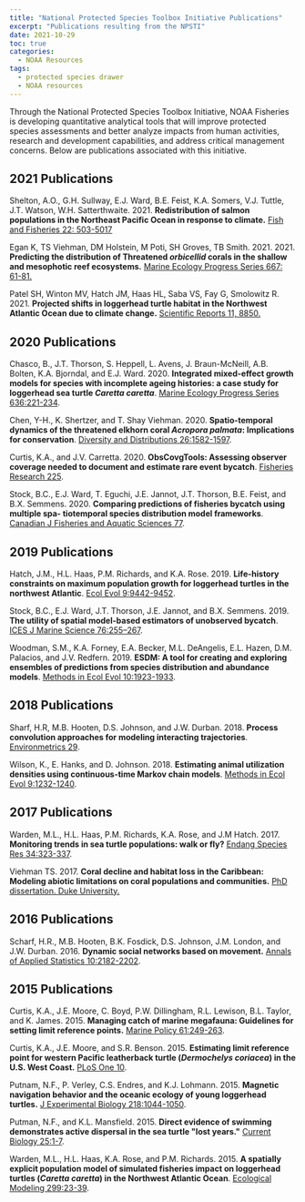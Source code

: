 ```yaml
---
title: "National Protected Species Toolbox Initiative Publications"
excerpt: "Publications resulting from the NPSTI"
date: 2021-10-29
toc: true
categories:
  - NOAA Resources
tags:
  - protected species drawer
  - NOAA resources
---
```


Through the National Protected Species Toolbox Initiative, NOAA Fisheries is developing quantitative analytical tools that will improve protected species assessments and better analyze impacts from human activities, research and development capabilities, and address critical management concerns. Below are publications associated with this initiative.

## 2021 Publications 

Shelton, A.O., G.H. Sullway, E.J. Ward, B.E. Feist, K.A. Somers, V.J. Tuttle, J.T. Watson, W.H. Satterthwaite. 2021. **Redistribution of salmon populations in the Northeast Pacific Ocean in response to climate.** [Fish and Fisheries 22: 503-5017](https://onlinelibrary.wiley.com/doi/abs/10.1111/faf.12530)

Egan K, TS Viehman, DM Holstein, M Poti, SH Groves, TB Smith. 2021. 2021. **Predicting the distribution of Threatened _orbicellid_ corals in the shallow and mesophotic reef ecosystems.** [Marine Ecology Progress Series 667: 61-81.](https://www.int-res.com/articles/meps_oa/m667p061.pdf)

Patel SH, Winton MV, Hatch JM, Haas HL, Saba VS, Fay G, Smolowitz R. 2021. **Projected shifts in loggerhead turtle habitat in the Northwest Atlantic Ocean due to climate change.** [Scientific Reports 11, 8850.](https://www.nature.com/articles/s41598-021-88290-9)

## 2020 Publications

Chasco, B., J.T. Thorson, S. Heppell, L. Avens, J. Braun-McNeill, A.B. Bolten, K.A. Bjorndal, and E.J. Ward. 2020. **Integrated mixed-effect growth models for species with incomplete ageing histories: a case study for loggerhead sea turtle _Caretta caretta_**. [Marine Ecology Progress Series 636:221-234](https://www.int-res.com/abstracts/meps/v636/p221-234/).

Chen, Y-H., K. Shertzer, and T. Shay Viehman. 2020. **Spatio-temporal dynamics of the threatened elkhorn coral _Acropora palmata_: Implications for conservation**. [Diversity and Distributions 26:1582-1597](https://onlinelibrary.wiley.com/doi/full/10.1111/ddi.13143).

Curtis, K.A., and J.V. Carretta. 2020. **ObsCovgTools:  Assessing observer coverage needed to document and estimate rare event bycatch**. [Fisheries Research 225](https://www.sciencedirect.com/science/article/abs/pii/S0165783620300102).

Stock, B.C., E.J. Ward, T. Eguchi, J.E. Jannot, J.T. Thorson, B.E. Feist, and B.X. Semmens. 2020. **Comparing predictions of fisheries bycatch using multiple spa- tiotemporal species distribution model frameworks**. [Canadian J Fisheries and Aquatic Sciences 77](https://cdnsciencepub.com/doi/10.1139/cjfas-2018-0281).

## 2019 Publications 

Hatch, J.M., H.L. Haas, P.M. Richards, and K.A. Rose. 2019. **Life-history constraints on maximum population growth for loggerhead turtles in the northwest Atlantic**. [Ecol Evol 9:9442-9452](https://onlinelibrary.wiley.com/doi/full/10.1002/ece3.5398).

Stock, B.C., E.J. Ward, J.T. Thorson, J.E. Jannot, and B.X. Semmens. 2019. **The utility of spatial model-based estimators of unobserved bycatch**. [ICES J Marine Science 76:255–267](https://academic.oup.com/icesjms/article/76/1/255/5144592).

Woodman, S.M., K.A. Forney, E.A. Becker, M.L. DeAngelis, E.L. Hazen, D.M. Palacios, and J.V. Redfern. 2019. **ESDM: A tool for creating and exploring ensembles of predictions from species distribution and abundance models**. [Methods in Ecol Evol 10:1923-1933](https://besjournals.onlinelibrary.wiley.com/doi/full/10.1111/2041-210X.13283).

## 2018 Publications 

Sharf, H.R, M.B. Hooten, D.S. Johnson, and J.W. Durban. 2018. **Process convolution approaches for modeling interacting trajectories**. [Environmetrics 29](https://onlinelibrary.wiley.com/doi/10.1002/env.2487).

Wilson, K., E. Hanks, and D. Johnson. 2018. **Estimating animal utilization densities using continuous-time Markov chain models**. [Methods in Ecol Evol 9:1232-1240](https://besjournals.onlinelibrary.wiley.com/doi/full/10.1111/2041-210X.12967).

## 2017 Publications 

Warden, M.L., H.L. Haas, P.M. Richards, K.A. Rose, and J.M Hatch. 2017. **Monitoring trends in sea turtle populations: walk or fly?** [Endang Species Res 34:323-337](https://www.int-res.com/abstracts/esr/v34/p323-337/).

Viehman TS. 2017. **Coral decline and habitat loss in the Caribbean: Modeling abiotic limitations on coral populations and communities.** [PhD dissertation. Duke University.](https://dukespace.lib.duke.edu/dspace/handle/10161/14407)

## 2016 Publications 

Scharf, H.R., M.B. Hooten, B.K. Fosdick, D.S. Johnson, J.M. London, and J.W. Durban. 2016. **Dynamic social networks based on movement.** [Annals of Applied Statistics 10:2182-2202](https://projecteuclid.org/journals/annals-of-applied-statistics/volume-10/issue-4/Dynamic-social-networks-based-on-movement/10.1214/16-AOAS970.full).

## 2015 Publications 

Curtis, K.A., J.E. Moore, C. Boyd, P.W. Dillingham, R.L. Lewison, B.L. Taylor, and K. James. 2015. **Managing catch of marine megafauna: Guidelines for setting limit reference points.** [Marine Policy 61:249-263](https://www.sciencedirect.com/science/article/abs/pii/S0308597X15002031).

Curtis, K.A., J.E. Moore, and S.R. Benson. 2015. **Estimating limit reference point for western Pacific leatherback turtle (_Dermochelys coriacea_) in the U.S. West Coast.** [PLoS One 10](https://journals.plos.org/plosone/article?id=10.1371/journal.pone.0136452).

Putnam, N.F., P. Verley, C.S. Endres, and K.J. Lohmann. 2015. **Magnetic navigation behavior and the oceanic ecology of young loggerhead turtles.** [J Experimental Biology 218:1044-1050](https://journals.biologists.com/jeb/article/218/7/1044/14512/Magnetic-navigation-behavior-and-the-oceanic). 

Putman, N.F., and K.L. Mansfield. 2015. **Direct evidence of swimming demonstrates active dispersal in the sea turtle "lost years."** [Current Biology 25:1-7](https://www.sciencedirect.com/science/article/pii/S0960982215003280).

Warden, M.L., H.L. Haas, K.A. Rose, and P.M. Richards. 2015. **A spatially explicit population model of simulated fisheries impact on loggerhead turtles (_Caretta caretta_) in the Northwest Atlantic Ocean**. [Ecological Modeling 299:23-39](https://www.sciencedirect.com/science/article/pii/S0304380014005985).


